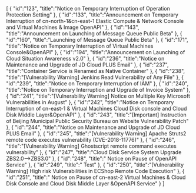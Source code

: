 [
	{
		"id":"123",
		"title":"Notice on Temporary Interruption of Operation Protection Setting"
	},
	{
		"id":"133",
		"title":"Announcement on Temporary Interruption of cn-north-1&cn-east-1 Elastic Compute & Network Console and Virtual Machines & Image OpenAPI"
	},
	{
		"id":"143",
		"title":"Announcement on Launching of Message Queue Public Beta"
	},
	{
		"id":"160",
		"title":"Launching of Message Queue Public Beta"
	},
	{
		"id":"171",
		"title":"Notice on Temporary Interruption of Virtual Machines Console&OpenAPI"
	},
	{
		"id":"194",
		"title":"Announcement on Launching of Cloud Situation Awareness v2.0"
	},
	{
		"id":"236",
		"title":"Notice on Maintenance and Upgrade of JD Cloud PLUS Email"
	},
	{
		"id":"237",
		"title":"Container Service is Renamed as Native Container"
	},
	{
		"id":"238",
		"title":"[Vulnerability Warning] Jenkins Read Vulnerability of Any File"
	},
	{
		"id":"239",
		"title":"Notice on Temporary Interruption of IAM"
	},
	{
		"id":"240",
		"title":"Notice on Temporary Interruption and Upgrade of Invoice System"
	},
	{
		"id":"241",
		"title":"[Vulnerability Warning] Notice on Multiple Key Microsoft Vulnerabilities in August"
	},
	{
		"id":"242",
		"title":"Notice on Temporary Interruption of cn-east-1 & Virtual Machines Cloud Disk console and Cloud Disk Middle Layer&OpenAPI"
	},
	{
		"id":"243",
		"title":"[Important] Instruction of Beijing Municipal Public Security Bureau on Website Vulnerability Patch"
	},
	{
		"id":"244",
		"title":"Notice on Maintenance and Upgrade of JD Cloud PLUS Email"
	},
	{
		"id":"245",
		"title":"[Vulnerability Warning] Apache Struts2 remote code executes vulnerability (CVE-2018-11776)"
	},
	{
		"id":"246",
		"title":"[Vulnerability Warning] Ghostscript remote command executes vulnerability"
	},
	{
		"id":"247",
		"title":"Cloud Disk Service System Upgrade ZBS2.0-->ZBS3.0"
	},
	{
		"id":"248",
		"title":" Notice on Pause of OpenAPI Service"
	},
	{
		"id":"249",
		"title":" Test"
	},
	{
		"id":"250",
		"title":"[Vulnerability Warning] High risk Vulnerabilities in ECShop  Remote Code Execution"
	},
	{
		"id":"251",
		"title":" Notice on Pause of cn-east-2 Virtual Machines & Cloud Disk  Console and Cloud Disk Middle Layer &OpenAPI Service"
	}
]